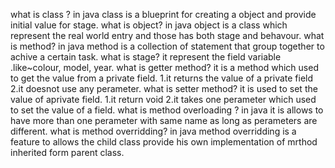 what is class ?
    in java class is a blueprint for creating a object and provide initial value for stage.
what is object?
    in java object is a class which represent the real world entry and those has both stage and behavour.
what is method?
    in java method is a collection of statement that group together to achive a certain task.
what is stage?
    it represent the field variable .like~colour, model, year.
what is getter method?
    it is a method which used to get the value from a private field.
    1.it returns the value of a private field
    2.it doesnot use any perameter.
what is setter method?
    it is used to set the value of aprivate field.
    1.it return void
    2.it takes one perameter which used to set the value of a field.
what is method overloading ?
    in java it is allows to have more than one perameter with same name as long as perameters are different.
what is method overridding?
    in java method overridding is a feature to allows the child class provide his own implementation of mrthod inherited form parent class.
    
